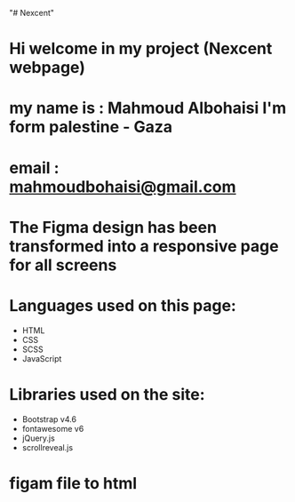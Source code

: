 "# Nexcent" 
# Hi welcome in my project (Nexcent webpage)
# my name is : Mahmoud Albohaisi I'm form palestine - Gaza
# email : mahmoudbohaisi@gmail.com
# The Figma design has been transformed into a responsive page for all screens
# Languages used on this page:
* HTML
* CSS
* SCSS
* JavaScript

# Libraries used on the site:
* Bootstrap v4.6
* fontawesome v6
* jQuery.js
* scrollreveal.js

# figam file to html